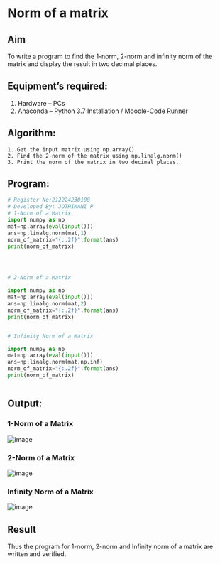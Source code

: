 # Norm of a matrix
## Aim
To write a program to find the 1-norm, 2-norm and infinity norm of the matrix and display the result in two decimal places.
## Equipment’s required:
1.	Hardware – PCs
2.	Anaconda – Python 3.7 Installation / Moodle-Code Runner
## Algorithm:
	1. Get the input matrix using np.array()   
    2. Find the 2-norm of the matrix using np.linalg.norm()
	3. Print the norm of the matrix in two decimal places.
## Program:
```Python
# Register No:212224230108
# Developed By: JOTHIMANI P 
# 1-Norm of a Matrix
import numpy as np
mat=np.array(eval(input()))
ans=np.linalg.norm(mat,1)
norm_of_matrix="{:.2f}".format(ans)
print(norm_of_matrix)




# 2-Norm of a Matrix

import numpy as np
mat=np.array(eval(input()))
ans=np.linalg.norm(mat,2)
norm_of_matrix="{:.2f}".format(ans)
print(norm_of_matrix)


# Infinity Norm of a Matrix

import numpy as np
mat=np.array(eval(input()))
ans=np.linalg.norm(mat,np.inf)
norm_of_matrix="{:.2f}".format(ans)
print(norm_of_matrix)



```
## Output:
### 1-Norm of a Matrix
![image](https://github.com/user-attachments/assets/ceb379e9-8c8f-4815-99d1-cdeee05b04a2)


### 2-Norm of a Matrix
![image](https://github.com/user-attachments/assets/1235fe39-7955-4d14-b0cf-791cbfc991d8)


### Infinity Norm of a Matrix
![image](https://github.com/user-attachments/assets/da61d165-c0f2-4106-b8e8-0a72fa3a480a)

## Result
Thus the program for 1-norm, 2-norm and Infinity norm of a matrix are written and verified.

